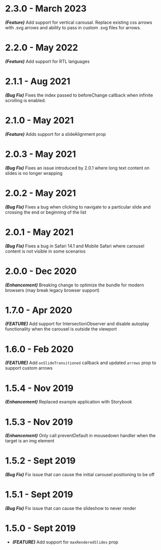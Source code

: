 # 2.3.0 - March 2023

***(Feature)*** Add support for vertical carousal. Replace existing css arrows with .svg arrows and ability to pass in custom .svg files for arrows.

# 2.2.0 - May 2022

***(Feature)*** Add support for RTL languages

# 2.1.1 - Aug 2021

***(Bug Fix)*** Fixes the index passed to beforeChange callback when infinite scrolling is enabled.

# 2.1.0 - May 2021

***(Feature)*** Adds support for a slideAlignment prop

# 2.0.3 - May 2021

***(Bug Fix)*** Fixes an issue introduced by 2.0.1 where long text content on slides is no longer wrapping

# 2.0.2 - May 2021

***(Bug Fix)*** Fixes a bug when clicking to navigate to a particular slide and crossing the end or beginning of the list

# 2.0.1 - May 2021

***(Bug Fix)*** Fixes a bug in Safari 14.1 and Mobile Safari where carousel content is not visible in some scenarios

# 2.0.0 - Dec 2020

***(Enhancement)*** Breaking change to optimize the bundle for modern browsers (may break legacy browser support)

# 1.7.0 - Apr 2020

***(FEATURE)*** Add support for IntersectionObserver and disable autoplay functionality when the carousel is outside the viewport

# 1.6.0 - Feb 2020

***(FEATURE)*** Add `onSlideTransitioned` callback and updated `arrows` prop to support custom arrows

# 1.5.4 - Nov 2019

***(Enhancement)*** Replaced example application with Storybook

# 1.5.3 - Nov 2019

***(Enhancement)*** Only call preventDefault in mousedown handler when the target is an img element

# 1.5.2 - Sept 2019

***(Bug Fix)*** Fix issue that can cause the initial carousel positioning to be off

# 1.5.1 - Sept 2019

***(Bug Fix)*** Fix issue that can cause the slideshow to never render

# 1.5.0 - Sept 2019

* ***(FEATURE)*** Add support for `maxRenderedSlides` prop
